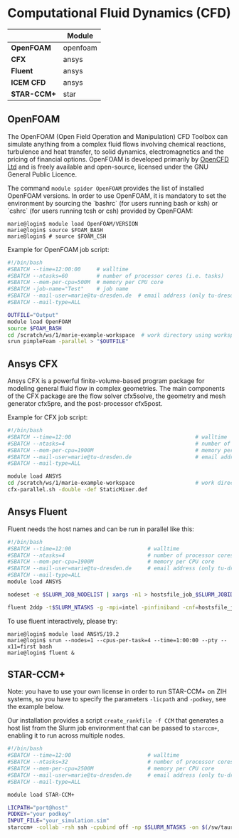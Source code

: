 # Computational Fluid Dynamics (CFD)

|               | **Module** |
|---------------|------------|
| **OpenFOAM**  | openfoam   |
| **CFX**       | ansys      |
| **Fluent**    | ansys      |
| **ICEM CFD**  | ansys      |
| **STAR-CCM+** | star       |

## OpenFOAM

The OpenFOAM (Open Field Operation and Manipulation) CFD Toolbox can simulate anything from a complex
fluid flows involving chemical reactions, turbulence and heat transfer, to solid dynamics,
electromagnetics and the pricing of financial options. OpenFOAM is developed primarily by
[OpenCFD Ltd](https://www.openfoam.com) and is freely available and open-source,
licensed under the GNU General Public Licence.

The command `module spider OpenFOAM` provides the list of installed OpenFOAM versions. In order to
use OpenFOAM, it is mandatory to set the environment by sourcing the \`bashrc\` (for users running
bash or ksh) or \`cshrc\` (for users running tcsh or csh) provided by OpenFOAM:

```console
marie@login$ module load OpenFOAM/VERSION
marie@login$ source $FOAM_BASH
marie@login$ # source $FOAM_CSH
```

Example for OpenFOAM job script:

```bash
#!/bin/bash
#SBATCH --time=12:00:00     # walltime
#SBATCH --ntasks=60         # number of processor cores (i.e. tasks)
#SBATCH --mem-per-cpu=500M  # memory per CPU core
#SBATCH -job-name="Test"    # job name
#SBATCH --mail-user=marie@tu-dresden.de  # email address (only tu-dresden)
#SBATCH --mail-type=ALL

OUTFILE="Output"
module load OpenFOAM
source $FOAM_BASH
cd /scratch/ws/1/marie-example-workspace  # work directory using workspace
srun pimpleFoam -parallel > "$OUTFILE" 
```

## Ansys CFX

Ansys CFX is a powerful finite-volume-based program package for modeling general fluid flow in
complex geometries. The main components of the CFX package are the flow solver cfx5solve, the
geometry and mesh generator cfx5pre, and the post-processor cfx5post.

Example for CFX job script:

```bash
#!/bin/bash
#SBATCH --time=12:00                                       # walltime
#SBATCH --ntasks=4                                         # number of processor cores (i.e. tasks)
#SBATCH --mem-per-cpu=1900M                                # memory per CPU core
#SBATCH --mail-user=marie@tu-dresden.de                    # email address (only tu-dresden)
#SBATCH --mail-type=ALL

module load ANSYS
cd /scratch/ws/1/marie-example-workspace                   # work directory using workspace
cfx-parallel.sh -double -def StaticMixer.def 
```

## Ansys Fluent

Fluent needs the host names and can be run in parallel like this:

```bash
#!/bin/bash
#SBATCH --time=12:00                        # walltime
#SBATCH --ntasks=4                          # number of processor cores (i.e. tasks)
#SBATCH --mem-per-cpu=1900M                 # memory per CPU core
#SBATCH --mail-user=marie@tu-dresden.de     # email address (only tu-dresden)
#SBATCH --mail-type=ALL
module load ANSYS

nodeset -e $SLURM_JOB_NODELIST | xargs -n1 > hostsfile_job_$SLURM_JOBID.txt

fluent 2ddp -t$SLURM_NTASKS -g -mpi=intel -pinfiniband -cnf=hostsfile_job_$SLURM_JOBID.txt < input.in
```

To use fluent interactively, please try:

```console
marie@login$ module load ANSYS/19.2
marie@login$ srun --nodes=1 --cpus-per-task=4 --time=1:00:00 --pty --x11=first bash
marie@login$ fluent &
```

## STAR-CCM+

Note: you have to use your own license in order to run STAR-CCM+ on ZIH systems, so you have to specify
the parameters `-licpath` and `-podkey`, see the example below.

Our installation provides a script `create_rankfile -f CCM` that generates a host list from the
Slurm job environment that can be passed to `starccm+`, enabling it to run across multiple nodes.

```bash
#!/bin/bash
#SBATCH --time=12:00                        # walltime
#SBATCH --ntasks=32                         # number of processor cores (i.e. tasks)
#SBATCH --mem-per-cpu=2500M                 # memory per CPU core
#SBATCH --mail-user=marie@tu-dresden.de     # email address (only tu-dresden)
#SBATCH --mail-type=ALL

module load STAR-CCM+

LICPATH="port@host"
PODKEY="your podkey"
INPUT_FILE="your_simulation.sim"
starccm+ -collab -rsh ssh -cpubind off -np $SLURM_NTASKS -on $(/sw/taurus/tools/slurmtools/default/bin/create_rankfile -f CCM) -batch -power -licpath $LICPATH -podkey $PODKEY $INPUT_FILE
```
